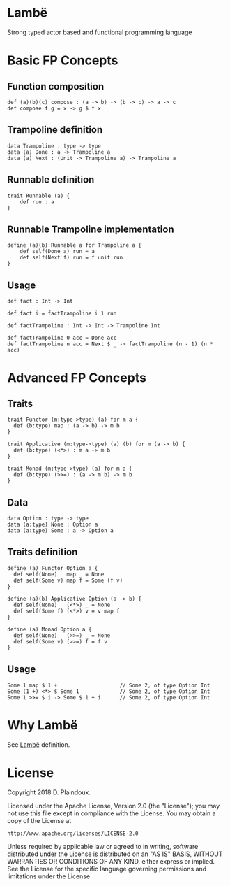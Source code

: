 # Lambë 

Strong typed actor based and functional programming language

# Basic FP Concepts

## Function composition

```
def (a)(b)(c) compose : (a -> b) -> (b -> c) -> a -> c
def compose f g = x -> g $ f x
```

## Trampoline definition

```
data Trampoline : type -> type
data (a) Done : a -> Trampoline a
data (a) Next : (Unit -> Trampoline a) -> Trampoline a
```
## Runnable definition

```
trait Runnable (a) {
    def run : a
}
```
## Runnable Trampoline implementation

```
define (a)(b) Runnable a for Trampoline a {
    def self(Done a) run = a
    def self(Next f) run = f unit run
}
```

## Usage

```
def fact : Int -> Int

def fact i = factTrampoline i 1 run

def factTrampoline : Int -> Int -> Trampoline Int

def factTrampoline 0 acc = Done acc
def factTrampoline n acc = Next $ _ -> factTrampoline (n - 1) (n * acc)
```

# Advanced FP Concepts

## Traits

``` 
trait Functor (m:type->type) (a) for m a {
  def (b:type) map : (a -> b) -> m b
}

trait Applicative (m:type->type) (a) (b) for m (a -> b) {
  def (b:type) (<*>) : m a -> m b
}

trait Monad (m:type->type) (a) for m a {
  def (b:type) (>>=) : (a -> m b) -> m b
}
```

## Data

```
data Option : type -> type
data (a:type) None : Option a
data (a:type) Some : a -> Option a
```

## Traits definition

```
define (a) Functor Option a {
  def self(None)   map _ = None
  def self(Some v) map f = Some (f v)
}

define (a)(b) Applicative Option (a -> b) {
  def self(None)   (<*>) _ = None
  def self(Some f) (<*>) v = v map f
}

define (a) Monad Option a {
  def self(None)   (>>=) _ = None
  def self(Some v) (>>=) f = f v
}
```

## Usage

```
Some 1 map $ 1 +                    // Some 2, of type Option Int 
Some (1 +) <*> $ Some 1             // Some 2, of type Option Int 
Some 1 >>= $ i -> Some $ 1 + i      // Some 2, of type Option Int 
```

# Why Lambë

See [Lambë](http://tolkiengateway.net/wiki/Lambë) definition.

# License

Copyright 2018 D. Plaindoux.

Licensed under the Apache License, Version 2.0 (the "License");
you may not use this file except in compliance with the License.
You may obtain a copy of the License at

    http://www.apache.org/licenses/LICENSE-2.0

Unless required by applicable law or agreed to in writing, software
distributed under the License is distributed on an "AS IS" BASIS,
WITHOUT WARRANTIES OR CONDITIONS OF ANY KIND, either express or implied.
See the License for the specific language governing permissions and
limitations under the License.
